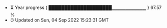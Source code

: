 - ⏳ Year progress { ████████████████████▁▁▁▁▁▁▁▁▁▁ } 67.57 %
- ⏰ Updated on Sun, 04 Sep 2022 15:23:31 GMT

